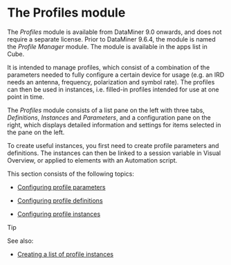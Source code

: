 # The Profiles module

The *Profiles* module is available from DataMiner 9.0 onwards, and does not require a separate license. Prior to DataMiner 9.6.4, the module is named the *Profile Manager* module. The module is available in the apps list in Cube.

It is intended to manage profiles, which consist of a combination of the parameters needed to fully configure a certain device for usage (e.g. an IRD needs an antenna, frequency, polarization and symbol rate). The profiles can then be used in instances, i.e. filled-in profiles intended for use at one point in time.

The *Profiles* module consists of a list pane on the left with three tabs, *Definitions*, *Instances* and *Parameters*, and a configuration pane on the right, which displays detailed information and settings for items selected in the pane on the left.

To create useful instances, you first need to create profile parameters and definitions. The instances can then be linked to a session variable in Visual Overview, or applied to elements with an Automation script.

This section consists of the following topics:

- [Configuring profile parameters](Configuring_profile_parameters.md)

- [Configuring profile definitions](Configuring_profile_definitions.md)

- [Configuring profile instances](Configuring_profile_instances.md)

> [!TIP]
> See also:
> -  [Creating a list of profile instances](../../part_2/visio/Adding_options_to_a_session_variable_control.md#creating-a-list-of-profile-instances)
>
